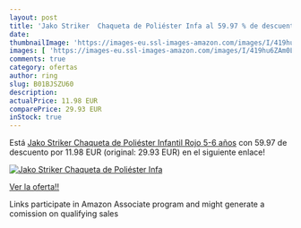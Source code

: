 ```yaml
---
layout: post
title: 'Jako Striker  Chaqueta de Poliéster Infa al 59.97 % de descuento'
date: 
thumbnailImage: 'https://images-eu.ssl-images-amazon.com/images/I/419hu6ZAm0L._SL200_.jpg'
images: [ 'https://images-eu.ssl-images-amazon.com/images/I/419hu6ZAm0L._SL200_.jpg' ]
comments: true
category: ofertas
author: ring
slug: B01BJSZU60
description:
actualPrice: 11.98 EUR
comparePrice: 29.93 EUR
inStock: true
---
```


Está [Jako Striker  Chaqueta de Poliéster Infantil  Rojo  5-6 años](https://www.amazon.es/dp/B01BJSZU60/?tag=tolees-21) con 59.97 de descuento por 11.98 EUR (original: 29.93 EUR) en el siguiente enlace!

[![Jako Striker  Chaqueta de Poliéster Infa](https://images-eu.ssl-images-amazon.com/images/I/419hu6ZAm0L._SL200_.jpg)](https://www.amazon.es/dp/B01BJSZU60/?tag=tolees-21)

[Ver la oferta!!](https://www.amazon.es/dp/B01BJSZU60/?tag=tolees-21)

Links participate in Amazon Associate program and might generate a comission on qualifying sales


